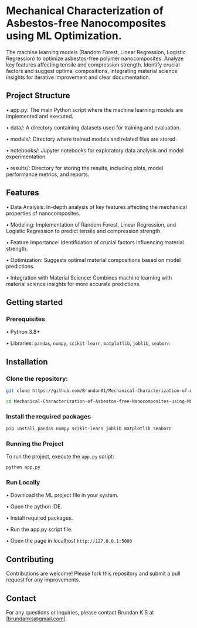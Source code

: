 
# Mechanical Characterization of Asbestos-free Nanocomposites using ML Optimization.

The machine learning models (Random Forest, Linear Regression, Logistic Regression) to optimize asbestos-free polymer nanocomposites. Analyze key features affecting tensile and compression strength. Identify crucial factors and suggest optimal compositions, integrating material science insights for iterative improvement and clear documentation.

## Project Structure

• app.py: The main Python script where the machine learning models are implemented and executed.

• data/: A directory containing datasets used for training and evaluation.

• models/: Directory where trained models and related files are stored.

• notebooks/: Jupyter notebooks for exploratory data analysis and model experimentation.

• results/: Directory for storing the results, including plots, model performance metrics, and reports.



## Features

• Data Analysis: In-depth analysis of key features affecting the mechanical properties of nanocomposites.

• Modeling: Implementation of Random Forest, Linear Regression, and Logistic Regression to predict tensile and compression strength.

• Feature Importance: Identification of crucial factors influencing material strength.

• Optimization: Suggests optimal material compositions based on model predictions.

• Integration with Material Science: Combines machine learning with material science insights for more accurate predictions.



## Getting started

### Prerequisites

• Python 3.8+

• Libraries: `pandas`, `numpy`, `scikit-learn`, `matplotlib`, `joblib`, `seaborn`






## Installation

### Clone the repository:

```bash
git clone https://github.com/Brundan01/Mechanical-Characterization-of-Asbestos-free-Nanocomposites-using-ML-Optimization

cd Mechanical-Characterization-of-Asbestos-free-Nanocomposites-using-ML-Optimization
```
### Install the required packages

```bash
pip install pandas numpy scikit-learn joblib matplotlib seaborn

```
### Running the Project
To run the project, execute the `app.py` script:

```bash
python app.py

```

### Run Locally

• Download the ML project file in your system.

• Open the python IDE.

• Install required packages.

• Run the app.py script file.

• Open the page in localhost `http://127.0.0.1:5000` 




## Contributing

Contributions are welcome! Please fork this repository and submit a pull request for any improvements.

## Contact

For any questions or inquiries, please contact Brundan K S at [brundanks@gmail.com].

